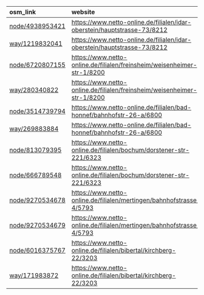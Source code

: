 | osm_link                                                                                         | website                                                                  |
|:-------------------------------------------------------------------------------------------------|:-------------------------------------------------------------------------|
| [node/4938953421](https://www.openstreetmap.org/node/4938953421?mlat=49.7205968&mlon=7.3003474)  | https://www.netto-online.de/filialen/idar-oberstein/hauptstrasse-73/8212 |
| [way/1219832041](https://www.openstreetmap.org/way/1219832041?mlat=49.7204112&mlon=7.3002437)    | https://www.netto-online.de/filialen/idar-oberstein/hauptstrasse-73/8212 |
| [node/6720807155](https://www.openstreetmap.org/node/6720807155?mlat=49.5088515&mlon=8.2154193)  | https://www.netto-online.de/filialen/freinsheim/weisenheimer-str-1/8200  |
| [way/280340822](https://www.openstreetmap.org/way/280340822?mlat=49.5103723&mlon=8.2178403)      | https://www.netto-online.de/filialen/freinsheim/weisenheimer-str-1/8200  |
| [node/3514739794](https://www.openstreetmap.org/node/3514739794?mlat=50.6428737&mlon=7.2229176)  | https://www.netto-online.de/filialen/bad-honnef/bahnhofstr-26-a/6800     |
| [way/269883884](https://www.openstreetmap.org/way/269883884?mlat=50.6299185&mlon=7.2281334)      | https://www.netto-online.de/filialen/bad-honnef/bahnhofstr-26-a/6800     |
| [node/813079395](https://www.openstreetmap.org/node/813079395?mlat=51.4939241&mlon=7.1907728)    | https://www.netto-online.de/filialen/bochum/dorstener-str-221/6323       |
| [node/666789548](https://www.openstreetmap.org/node/666789548?mlat=51.5081349&mlon=7.1886236)    | https://www.netto-online.de/filialen/bochum/dorstener-str-221/6323       |
| [node/9270534678](https://www.openstreetmap.org/node/9270534678?mlat=48.6557355&mlon=10.8165637) | https://www.netto-online.de/filialen/mertingen/bahnhofstrasse-4/5793     |
| [node/9270534679](https://www.openstreetmap.org/node/9270534679?mlat=48.6559794&mlon=10.8169795) | https://www.netto-online.de/filialen/mertingen/bahnhofstrasse-4/5793     |
| [node/6016375767](https://www.openstreetmap.org/node/6016375767?mlat=48.4134189&mlon=10.1934774) | https://www.netto-online.de/filialen/bibertal/kirchberg-22/3203          |
| [way/171983872](https://www.openstreetmap.org/way/171983872?mlat=48.4832547&mlon=10.3791812)     | https://www.netto-online.de/filialen/bibertal/kirchberg-22/3203          |